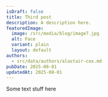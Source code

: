 ```yaml
---
isDraft: false
title: Third post
description: A description here.
featuredImage:
  image: /src/media/blog/image7.jpg
  alt: Face
  variant: plain
  layout: default
authors:
  - src/data/authors/alastair-cox.md
pubDate: 2025-08-01
updatedAt: 2025-08-01
---
```

Some text stuff here